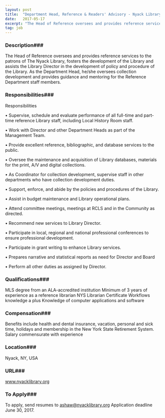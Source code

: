 ```yaml
---
layout: post
title:  "Department Head, Reference & Readers' Advisory - Nyack Library"
date:   2017-05-17
excerpt: "The Head of Reference oversees and provides reference services to the patrons of The Nyack Library, fosters the development of the Library and assists the Library Director in the development of policy and procedure of the Library. As the Department Head, he/she oversees collection development and provides guidance and mentoring..."
tag: job
---
```


### Description###

The Head of Reference oversees and provides reference services to the patrons of The Nyack Library, fosters the development of the Library and assists the Library Director in the development of policy and procedure of the Library.  As the Department Head, he/she oversees collection development and provides guidance and mentoring for the Reference Department staff members. 


### Responsibilities###

Responsibilities

• 	Supervise, schedule and evaluate performance of all full-time and part-time reference Library staff, including Local History Room staff.

• 	Work with Director and other Department Heads as part of the Management Team.

• 	Provide excellent reference, bibliographic, and database services to the public.  

• 	Oversee the maintenance and acquisition of Library databases, materials for the print, A/V and digital collections.

• 	As Coordinator for collection development, supervise staff in other departments who have collection development duties.

• 	Support, enforce, and abide by the policies and procedures of the Library.

• 	Assist in budget maintenance and Library operational plans. 

• 	Attend committee meetings, meetings at RCLS and in the Community as directed.

• 	Recommend new services to Library Director.  

• 	Participate in local, regional and national professional conferences to ensure professional development. 

• 	Participate in grant writing to enhance Library services.

• 	Prepares narrative and statistical reports as need for Director and Board

• 	Perform all other duties as assigned by Director.



### Qualifications###

MLS degree from an ALA-accredited institution
	Minimum of 3 years of experience as a reference librarian
NYS Librarian Certificate
Workflows knowledge a plus
Knowledge of computer applications and software



### Compensation###

Benefits include health and dental insurance, vacation, personal and sick time, holidays and membership in the New York State Retirement System.  Salary commensurate with experience


### Location###

Nyack, NY, USA


### URL###

www.nyacklibrary.org

### To Apply###

To apply, send resumes to ashaw@nyacklibrary.org  Application deadline June 30, 2017.





